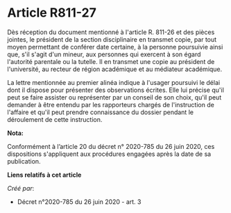 # Article R811-27

Dès réception du document mentionné à l'article R. 811-26 et des pièces jointes, le président de la section disciplinaire en
transmet copie, par tout moyen permettant de conférer date certaine, à la personne poursuivie ainsi que, s'il s'agit d'un
mineur, aux personnes qui exercent à son égard l'autorité parentale ou la tutelle. Il en transmet une copie au président de
l'université, au recteur de région académique et au médiateur académique.

La lettre mentionnée au premier alinéa indique à l'usager poursuivi le délai dont il dispose pour présenter des observations
écrites. Elle lui précise qu'il peut se faire assister ou représenter par un conseil de son choix, qu'il peut demander à être
entendu par les rapporteurs chargés de l'instruction de l'affaire et qu'il peut prendre connaissance du dossier pendant le
déroulement de cette instruction.

**Nota:**

Conformément à l’article 20 du décret n° 2020-785 du 26 juin 2020, ces dispositions s'appliquent aux procédures engagées
après la date de sa publication.

**Liens relatifs à cet article**

_Créé par_:

  - Décret n°2020-785 du 26 juin 2020 - art. 3
